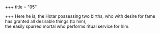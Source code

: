 +++
title = "05"

+++
Here he is, the Hotar possessing two births, who with desire for fame has  granted all desirable things (to him),  
the easily spurred mortal who performs ritual service for him.  